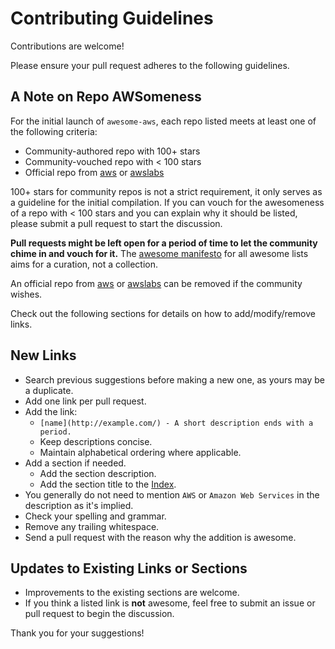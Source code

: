# Contributing Guidelines

Contributions are welcome!

Please ensure your pull request adheres to the following guidelines.

## A Note on Repo AWSomeness

For the initial launch of `awesome-aws`, each repo listed meets at least one of the following criteria:

* Community-authored repo with 100+ stars
* Community-vouched repo with < 100 stars
* Official repo from [aws](https://github.com/aws) or [awslabs](https://github.com/awslabs)

100+ stars for community repos is not a strict requirement, it only serves as a guideline for the initial compilation.  If you can vouch for the awesomeness of a repo with < 100 stars and you can explain why it should be listed, please submit a pull request to start the discussion.

**Pull requests might be left open for a period of time to let the community chime in and vouch for it.**  The [awesome manifesto](https://github.com/sindresorhus/awesome/blob/master/awesome.md) for all awesome lists aims for a curation, not a collection.

An official repo from [aws](https://github.com/aws) or [awslabs](https://github.com/awslabs) can be removed if the community wishes.

Check out the following sections for details on how to add/modify/remove links.

## New Links

* Search previous suggestions before making a new one, as yours may be a duplicate.
* Add one link per pull request.
* Add the link:
    * `[name](http://example.com/) - A short description ends with a period.`
    * Keep descriptions concise.
    * Maintain alphabetical ordering where applicable.
* Add a section if needed.
    * Add the section description.
    * Add the section title to the [Index](https://github.com/donnemartin/awesome-aws#index).
* You generally do not need to mention `AWS` or `Amazon Web Services` in the description as it's implied.
* Check your spelling and grammar.
* Remove any trailing whitespace.
* Send a pull request with the reason why the addition is awesome.

## Updates to Existing Links or Sections

* Improvements to the existing sections are welcome.
* If you think a listed link is **not** awesome, feel free to submit an issue or pull request to begin the discussion.

Thank you for your suggestions!
